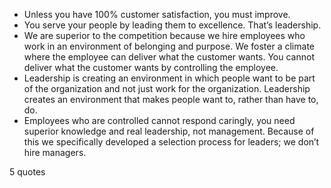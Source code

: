  - Unless you have 100% customer satisfaction, you must improve.
 - You serve your people by leading them to excellence. That’s leadership.
 - We are superior to the competition because we hire employees who work in an environment of belonging and purpose. We foster a climate where the employee can deliver what the customer wants. You cannot deliver what the customer wants by controlling the employee.
 - Leadership is creating an environment in which people want to be part of the organization and not just work for the organization. Leadership creates an environment that makes people want to, rather than have to, do.
 - Employees who are controlled cannot respond caringly, you need superior knowledge and real leadership, not management. Because of this we specifically developed a selection process for leaders; we don’t hire managers.

5 quotes